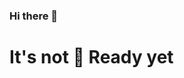 ### Hi there 👋
<h1>It's not 🚫 Ready yet </h1>
<!--
**wad-rodento/Wad-Rodento** is a ✨ _special_ ✨ repository because its `README.md` (this file) appears on your GitHub profile.

Here are some ideas to get you started:

- 🔭 I’m currently working on ...
- 🌱 I’m currently learning ...
- 👯 I’m looking to collaborate on ...
- 🤔 I’m looking for help with ...
- 💬 Ask me about ...
- 📫 How to reach me: ...
- 😄 Pronouns: ...
- ⚡ Fun fact: ...
-->
<h1 align="center">Hi 👋, I'm Wad Rodento</h1>
<h3 align="center">Freelancer</h3>

<p align="left"> <img src="https://komarev.com/ghpvc/?username=wadrodento&label=Profile%20views&color=0e75b6&style=flat" alt="wadrodento" /> </p>

- 📝 I regularly write articles on [https://wadrodento.hashnode.dev](https://wadrodento.hashnode.dev)

<h3 align="left">Connect with me:</h3>
<p align="left">
<a href="https://twitter.com/rodentowad" target="blank"><img align="center" src="https://raw.githubusercontent.com/rahuldkjain/github-profile-readme-generator/master/src/images/icons/Social/twitter.svg" alt="rodentowad" height="30" width="40" /></a>
<a href="https://linkedin.com/in/wadrodento" target="blank"><img align="center" src="https://raw.githubusercontent.com/rahuldkjain/github-profile-readme-generator/master/src/images/icons/Social/linked-in-alt.svg" alt="wadrodento" height="30" width="40" /></a>
<a href="https://instagram.com/wadrodento" target="blank"><img align="center" src="https://raw.githubusercontent.com/rahuldkjain/github-profile-readme-generator/master/src/images/icons/Social/instagram.svg" alt="wadrodento" height="30" width="40" /></a>
<a href="https://www.youtube.com/c/wad rodento" target="blank"><img align="center" src="https://raw.githubusercontent.com/rahuldkjain/github-profile-readme-generator/master/src/images/icons/Social/youtube.svg" alt="wad rodento" height="30" width="40" /></a>
<a href="https://discord.gg/Wadrodento" target="blank"><img align="center" src="https://raw.githubusercontent.com/rahuldkjain/github-profile-readme-generator/master/src/images/icons/Social/discord.svg" alt="Wadrodento" height="30" width="40" /></a>
</p>

<h3 align="left">Languages and Tools:</h3>
<p align="left"> <a href="https://developer.android.com" target="_blank" rel="noreferrer"> <img src="https://raw.githubusercontent.com/devicons/devicon/master/icons/android/android-original-wordmark.svg" alt="android" width="40" height="40"/> </a> <a href="https://www.w3schools.com/css/" target="_blank" rel="noreferrer"> <img src="https://raw.githubusercontent.com/devicons/devicon/master/icons/css3/css3-original-wordmark.svg" alt="css3" width="40" height="40"/> </a> <a href="https://www.w3.org/html/" target="_blank" rel="noreferrer"> <img src="https://raw.githubusercontent.com/devicons/devicon/master/icons/html5/html5-original-wordmark.svg" alt="html5" width="40" height="40"/> </a> <a href="https://developer.mozilla.org/en-US/docs/Web/JavaScript" target="_blank" rel="noreferrer"> <img src="https://raw.githubusercontent.com/devicons/devicon/master/icons/javascript/javascript-original.svg" alt="javascript" width="40" height="40"/> </a> <a href="https://reactjs.org/" target="_blank" rel="noreferrer"> <img src="https://raw.githubusercontent.com/devicons/devicon/master/icons/react/react-original-wordmark.svg" alt="react" width="40" height="40"/> </a> <a href="https://reactnative.dev/" target="_blank" rel="noreferrer"> <img src="https://reactnative.dev/img/header_logo.svg" alt="reactnative" width="40" height="40"/> </a> <a href="https://sass-lang.com" target="_blank" rel="noreferrer"> <img src="https://raw.githubusercontent.com/devicons/devicon/master/icons/sass/sass-original.svg" alt="sass" width="40" height="40"/> </a> </p>

<p><img align="left" src="https://github-readme-stats.vercel.app/api/top-langs?username=wadrodento&show_icons=true&locale=en&layout=compact" alt="wadrodento" /></p>

<p>&nbsp;<img align="center" src="https://github-readme-stats.vercel.app/api?username=wadrodento&show_icons=true&locale=en" alt="wadrodento" /></p>

<p><img align="center" src="https://github-readme-streak-stats.herokuapp.com/?user=wadrodento&" alt="wadrodento" /></p>
